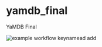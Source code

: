 # yamdb_final
YaMDB Final


![example workflow](https://github.com/mutedop/yamdb_final/actions/workflows/yamdb_workflow.yml/badge.svg)
keynamead
add
